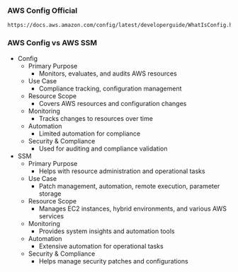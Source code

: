 ### AWS Config Official
```
https://docs.aws.amazon.com/config/latest/developerguide/WhatIsConfig.html
```

### AWS Config vs AWS SSM
- Config
  - Primary Purpose
    - Monitors, evaluates, and audits AWS resources
  - Use Case
    - Compliance tracking, configuration management
  - Resource Scope	
    - Covers AWS resources and configuration changes
  - Monitoring	
    - Tracks changes to resources over time
  - Automation	
    - Limited automation for compliance
  - Security & Compliance
    - Used for auditing and compliance validation
- SSM
  - Primary Purpose
	- Helps with resource administration and operational tasks
  - Use Case
	- Patch management, automation, remote execution, parameter storage
  - Resource Scope	
    - Manages EC2 instances, hybrid environments, and various AWS services
  - Monitoring	
    - Provides system insights and automation tools
  - Automation	
    - Extensive automation for operational tasks
  - Security & Compliance
    - Helps manage security patches and configurations